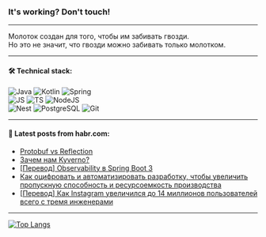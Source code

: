 ### It's working? Don't touch!

---
Молоток создан для того, чтобы им забивать гвозди. <br>
Но это не значит, что гвозди можно забивать только молотком.

---

#### 🛠️ Technical stack:

![Java](https://img.shields.io/badge/Java-informational?logo=Oracle&style=flat&logoColor=white&color=FF4500)
![Kotlin](https://img.shields.io/badge/Kotlin-informational?logo=Kotlin&style=flat&logoColor=white&color=774D97)
![Spring](https://img.shields.io/badge/SpringBoot-informational?logo=SpringBoot&style=flat&logoColor=white&color=6DB33F) <br>
![JS](https://img.shields.io/badge/JS-informational?logo=javaScript&style=flat&logoColor=black&color=F7Df1E)
![TS](https://img.shields.io/badge/TypeScript-informational?logo=typeScript&style=flat&logoColor=black&color=0667A8)
![NodeJS](https://img.shields.io/badge/NodeJS-informational?logo=node.js&style=flat&logoColor=white&color=70A760) <br>
![Nest](https://img.shields.io/badge/NestJS-informational?logo=NestJS&style=flat&logoColor=white&color=E0234E)
![PostgreSQL](https://img.shields.io/badge/PostgreSQL-informational?logo=PostgreSQL&style=flat&logoColor=white&color=DAA520)
![Git](https://img.shields.io/badge/Git-informational?logo=git&style=flat&logoColor=white&color=778899)

___

#### 💬 Latest posts from habr.com:

<!-- BLOG-POST-LIST:START -->
- [Protobuf vs Reflection](https://habr.com/ru/articles/761474/?utm_source=habrahabr&utm_medium=rss&utm_campaign=761474)
- [Зачем нам Kyverno?](https://habr.com/ru/articles/761476/?utm_source=habrahabr&utm_medium=rss&utm_campaign=761476)
- [[Перевод] Observability в Spring Boot 3](https://habr.com/ru/companies/otus/articles/761334/?utm_source=habrahabr&utm_medium=rss&utm_campaign=761334)
- [Как оцифровать и автоматизировать разработку, чтобы увеличить пропускную способность и ресурсоемкость производства](https://habr.com/ru/articles/761470/?utm_source=habrahabr&utm_medium=rss&utm_campaign=761470)
- [[Перевод] Как Instagram увеличился до 14 миллионов пользователей всего с тремя инженерами](https://habr.com/ru/articles/761464/?utm_source=habrahabr&utm_medium=rss&utm_campaign=761464)
<!-- BLOG-POST-LIST:END -->

---
[![Top Langs](https://github-readme-stats-git-master-advtsetting-gmailcom.vercel.app/api/top-langs/?username=zloylis&langs_count=10&hide_title=false&title_color=e6edf3&size_weight=0.5&count_weight=0.5&layout=compact&hide_border=true&theme=dracula)](https://github.com/zloylis)

<!-- ![GitHub stats](https://github-readme-stats-git-master-advtsetting-gmailcom.vercel.app/api?username=zloylis&show_icons=true&hide_border=true&theme=dracula&hide_title=true&include_all_commits=true&count_private=true&hide=contribs&hide_rank=true) -->
